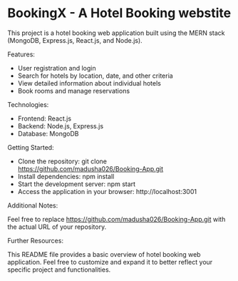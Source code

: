 # BookingX -  A Hotel Booking webstite

This project is a hotel booking web application built using the MERN stack (MongoDB, Express.js, React.js, and Node.js).

Features:

- User registration and login
- Search for hotels by location, date, and other criteria
- View detailed information about individual hotels
- Book rooms and manage reservations

Technologies:

- Frontend: React.js
- Backend: Node.js, Express.js
- Database: MongoDB
  
Getting Started:

- Clone the repository: git clone https://github.com/madusha026/Booking-App.git
- Install dependencies: npm install
- Start the development server: npm start 
- Access the application in your browser: http://localhost:3001
  
Additional Notes:

Feel free to replace https://github.com/madusha026/Booking-App.git with the actual URL of your repository.

Further Resources:

This README file provides a basic overview of hotel booking web application. Feel free to customize and expand it to better reflect your specific project and functionalities.
